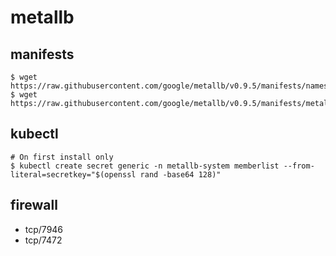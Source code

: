 # metallb

## manifests

```
$ wget https://raw.githubusercontent.com/google/metallb/v0.9.5/manifests/namespace.yaml
$ wget https://raw.githubusercontent.com/google/metallb/v0.9.5/manifests/metallb.yaml
```

## kubectl

```
# On first install only
$ kubectl create secret generic -n metallb-system memberlist --from-literal=secretkey="$(openssl rand -base64 128)"
```

## firewall

- tcp/7946
- tcp/7472
